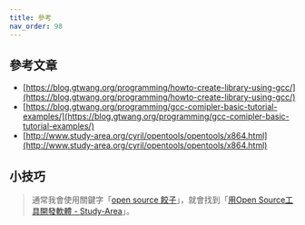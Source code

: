```yaml
---
title: 參考
nav_order: 98
---
```



## 參考文章


* [https://blog.gtwang.org/programming/howto-create-library-using-gcc/](https://blog.gtwang.org/programming/howto-create-library-using-gcc/)
* [https://blog.gtwang.org/programming/gcc-comipler-basic-tutorial-examples/](https://blog.gtwang.org/programming/gcc-comipler-basic-tutorial-examples/)
* [http://www.study-area.org/cyril/opentools/opentools/x864.html](http://www.study-area.org/cyril/opentools/opentools/x864.html)

## 小技巧

> 通常我會使用關鍵字「[open source 餃子](https://www.google.com/search?q=open+source+%E9%A4%83%E5%AD%90)」，就會找到「[用Open Source工具開發軟體 - Study-Area](http://www.study-area.org/cyril/opentools/opentools/book1.html)」。
